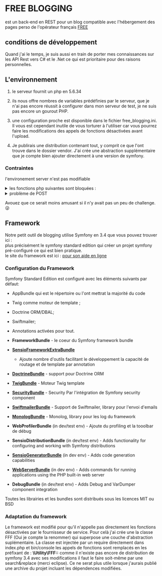 # FREE BLOGGING

est un back-end en REST pour un blog compatible avec l'hébergement des pages perso de l'opérateur français [FREE][100]


## conditions de développement

Quand j'ai le temps, je suis aussi en train de porter mes connaissances sur les API Rest vers C# et le .Net ce qui est prioritaire pour des raisons personnelles.


## L'environnement 

1. le serveur fournit un php en 5.6.34

1. ils nous offre nombres de variables prédéfinies par le serveur, que je n'ai pas encore réussit à configurer dans mon serveur de test, je ne suis pas encore un gourout PHP.

1. une configuration proche est disponible dans le fichier free_blogging.ini.
Il vous est cependant inutile de vous torturer à l'utiliser car vous pourrez faire les modifications 
des appels de fonctions désactivées avant l'upload.

1. Je publirais une distribution contenant tout, y comprit ce que l'ont trouve dans le dossier vendor.
	J'ai crée une abstraction supplémentaire que je compte bien ajouter directement à une version de symfony.

### Contraintes

l'environement server n'est pas modifiable

<details>
 <summary> les fonctions php suivantes sont bloquées : </summary>
 
| -                | -                    | -                | -                     |
| :---:            | :---:                | :---:            | :---:                 |
| chown            | chmod                | get_current_user | php_uname             |
| putenv           | set_time_limit       | getmyuid         | getmypid              |
| dl               | ini_alter            | ini_restore      | realpath              |
| tmpfile          | link                 | shell_exec       | proc_open             |
| chroot           | sleep                | usleep           | umask                 |
| set_include_path | restore_include_path | ini_set          | exec                  |
| passthru         | system               | popen            | pclose                |
| leak             | mysql_list_dbs       | listen           | chgrp                 |
| disk_total_space | disk_free_space      | rmdir            | openlog               |
| closelog         | syslog               | flock            | socket_create_listen  |
| socket_accept    | socket_listen        | symlink          | setlocale             |
| imagerotate      | -                    | -                | -                     |

[Source dans les pages d'aides de FREE][101]
</details>
<details><summary>  problème de POST </summary>
    Il est impossible d'utiliser les requêtes POST en RAW (donc pas de corps en Json).
Celà provoque l'affichage d'une erreur serveur lié à la déprecation d'une fonctionnalitée de php.
Les autre requêtes GET, PUT, PATCH, DELETE ne sont pas affectées par ce problème qui n'est qu'une erreur de configuration du serveur, erreur pardonnable, les API REST n'étaient pas à la mode lors de la mise en ligne des serveurs.

celà pourrait être corrigé en ajoutant la ligne 
always_populate_raw_post_data = -1
dans le php.ini du serveur et un redémarrage.
Mais le esrvice de gestion des pages persos de FREE ne répond pas au demandes des utilisateurs on vas devoir se passer de cette solution.
</details>

Avouez que ce serait moins amusant si il n'y avait pas un peu de challenge.:stuck_out_tongue_winking_eye:


## Framework

Notre petit outil de blogging utilise Symfony en 3.4 que vous pouvez trouver ici :<br />
plus précisément le symfony standard edition qui créer un projet symfony pré-configuré ce qui est bien pratique.
<br>
le site du framework est ici :
[pour son aide en ligne][1]

### Configuration du Framework 
Symfony Standard Edition est configuré avec les éléments suivants par défaut:

  * AppBundle  qui est le répertoire ou l'ont mettrat la majorité du code

  * Twig comme moteur de template ;

  * Doctrine ORM/DBAL;

  * Swiftmailer;

  * Annotations activées pour tout.

  * **FrameworkBundle** - le coeur du Symfony framework bundle

  * [**SensioFrameworkExtraBundle**][6] 
  	- Ajoute nombre d'outils facilitant le développement 
	la capacité de routage et de template par annotation

  * [**DoctrineBundle**][7] - support pour Doctrine ORM

  * [**TwigBundle**][8] - Moteur Twig template

  * [**SecurityBundle**][9] - Security Par l'intégration de Symfony security component
  
  * [**SwiftmailerBundle**][10] - Support de Swiftmailer, library pour l'envoi d'emails

  * [**MonologBundle**][11] - Monolog, library pour les log du framework

  * **WebProfilerBundle** (in dev/test env) - Ajoute du profiling et la tooolbar de débug

  * **SensioDistributionBundle** (in dev/test env) - Adds functionality for configuring and working with Symfony distributions

  * [**SensioGeneratorBundle**][13] (in dev env) - Adds code generation
    capabilities

  * [**WebServerBundle**][14] (in dev env) - Adds commands for running applications using the PHP built-in web server

  * **DebugBundle** (in dev/test env) - Adds Debug and VarDumper component integration

Toutes les librairies et les bundles sont distribués sous les licences MIT ou BSD


### Adaptation du framework
 
 Le framework est modifié pour qu'il n'appelle pas directement les fonctions désactivées par le fournisseur de service.
 Pour celà j'ai crée une la classe FFF (Oui je compte la renommer) qui superpose une couche d'abstraction suplémentaire.
 La classe est injectée par un require directement dans index.php et bin/console
 les appels de fonctions sont remplacés en les préfixant de : **\Utility\FFF::**
 comme il n'existe pas encore de distribution de symfony 3.4 avec ses modifications il faut le faire soit-même 
 par une search&replace (merci eclipse).
 Ce ne serat plus utile lorsque j'aurais publié une archive du projet incluant les dépendences modifiées.
 
 <!-- liens Framework Symfony standard -->

[1]:  https://symfony.com/doc/3.4/setup.html
[6]:  https://symfony.com/doc/current/bundles/SensioFrameworkExtraBundle/index.html
[7]:  https://symfony.com/doc/3.4/doctrine.html
[8]:  https://symfony.com/doc/3.4/templating.html
[9]:  https://symfony.com/doc/3.4/security.html
[10]: https://symfony.com/doc/3.4/email.html
[11]: https://symfony.com/doc/3.4/logging.html
[13]: https://symfony.com/doc/current/bundles/SensioGeneratorBundle/index.html
[14]: https://symfony.com/doc/current/setup/built_in_web_server.html

<!-- Mes liens -->

[100]: https://www.free.fr
[101]: https://assistance.free.fr/articles/pages-perso-php-et-fonctions-desactivees-chez-free-653


